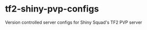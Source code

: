 tf2-shiny-pvp-configs
=====================

Version controlled server configs for Shiny Squad's TF2 PVP server